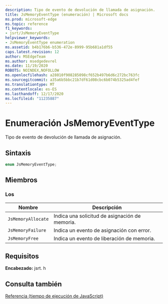 ```yaml
---
description: Tipo de evento de devolución de llamada de asignación.
title: JsMemoryEventType (enumeración) | Microsoft docs
ms.prod: microsoft-edge
ms.topic: reference
f1_keywords:
- jsrt/JsMemoryEventType
helpviewer_keywords:
- JsMemoryEventType enumeration
ms.assetid: b4b176b6-b536-472e-8999-95b681a1df55
caps.latest.revision: 12
author: MSEdgeTeam
ms.author: msedgedevrel
ms.date: 11/19/2020
ROBOTS: NOINDEX,NOFOLLOW
ms.openlocfilehash: a28010f908285098cf652b497b6d6c272bc763fc
ms.sourcegitcommit: a35a6b5bbc21b7df61d08cbc6b074b5325ad4fef
ms.translationtype: MT
ms.contentlocale: es-ES
ms.lasthandoff: 12/17/2020
ms.locfileid: "11235887"
---
```

# Enumeración JsMemoryEventType

Tipo de evento de devolución de llamada de asignación.  
  
## Sintaxis  
  
```cpp  
enum JsMemoryEventType;  
```  
  
## Miembros  
  
### Los  
  
|Nombre|Descripción|  
|----------|-----------------|  
|`JsMemoryAllocate`|Indica una solicitud de asignación de memoria.|  
|`JsMemoryFailure`|Indica un evento de asignación con error.|  
|`JsMemoryFree`|Indica un evento de liberación de memoria.|  
  
## Requisitos  
 **Encabezado:** jsrt. h  
  
## Consulta también  
 [Referencia (tiempo de ejecución de JavaScript)](../chakra-hosting/reference-javascript-runtime.md)
